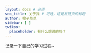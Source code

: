```yaml
---
layout: docs # 必须
seo_title: 关于我 # 可选，这是友链页的标题
author: 橙子草草
sidebar: [ ]
twikoo:
  placeholder: 有什么想说的吗？
---
```


记录一下自己的学习过程~